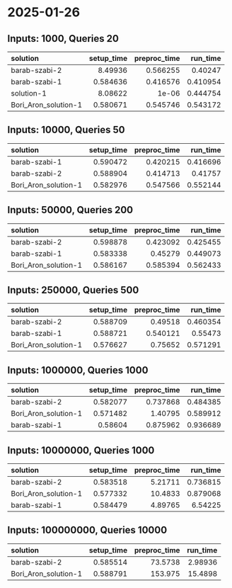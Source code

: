 # 2025-01-26

## Inputs: 1000, Queries 20

| solution             |   setup_time |   preproc_time |   run_time |
|:---------------------|-------------:|---------------:|-----------:|
| barab-szabi-2        |     8.49936  |       0.566255 |   0.40247  |
| barab-szabi-1        |     0.584636 |       0.416576 |   0.410954 |
| solution-1           |     8.08622  |       1e-06    |   0.444754 |
| Bori_Aron_solution-1 |     0.580671 |       0.545746 |   0.543172 |

## Inputs: 10000, Queries 50

| solution             |   setup_time |   preproc_time |   run_time |
|:---------------------|-------------:|---------------:|-----------:|
| barab-szabi-1        |     0.590472 |       0.420215 |   0.416696 |
| barab-szabi-2        |     0.588904 |       0.414713 |   0.41757  |
| Bori_Aron_solution-1 |     0.582976 |       0.547566 |   0.552144 |

## Inputs: 50000, Queries 200

| solution             |   setup_time |   preproc_time |   run_time |
|:---------------------|-------------:|---------------:|-----------:|
| barab-szabi-2        |     0.598878 |       0.423092 |   0.425455 |
| barab-szabi-1        |     0.583338 |       0.45279  |   0.449073 |
| Bori_Aron_solution-1 |     0.586167 |       0.585394 |   0.562433 |

## Inputs: 250000, Queries 500

| solution             |   setup_time |   preproc_time |   run_time |
|:---------------------|-------------:|---------------:|-----------:|
| barab-szabi-2        |     0.588709 |       0.49518  |   0.460354 |
| barab-szabi-1        |     0.588721 |       0.540121 |   0.55473  |
| Bori_Aron_solution-1 |     0.576627 |       0.75652  |   0.571291 |

## Inputs: 1000000, Queries 1000

| solution             |   setup_time |   preproc_time |   run_time |
|:---------------------|-------------:|---------------:|-----------:|
| barab-szabi-2        |     0.582077 |       0.737868 |   0.484385 |
| Bori_Aron_solution-1 |     0.571482 |       1.40795  |   0.589912 |
| barab-szabi-1        |     0.58604  |       0.875962 |   0.936689 |

## Inputs: 10000000, Queries 1000

| solution             |   setup_time |   preproc_time |   run_time |
|:---------------------|-------------:|---------------:|-----------:|
| barab-szabi-2        |     0.583518 |        5.21711 |   0.736815 |
| Bori_Aron_solution-1 |     0.577332 |       10.4833  |   0.879068 |
| barab-szabi-1        |     0.584479 |        4.89765 |   6.54225  |

## Inputs: 100000000, Queries 10000

| solution             |   setup_time |   preproc_time |   run_time |
|:---------------------|-------------:|---------------:|-----------:|
| barab-szabi-2        |     0.585514 |        73.5738 |    2.98936 |
| Bori_Aron_solution-1 |     0.588791 |       153.975  |   15.4898  |